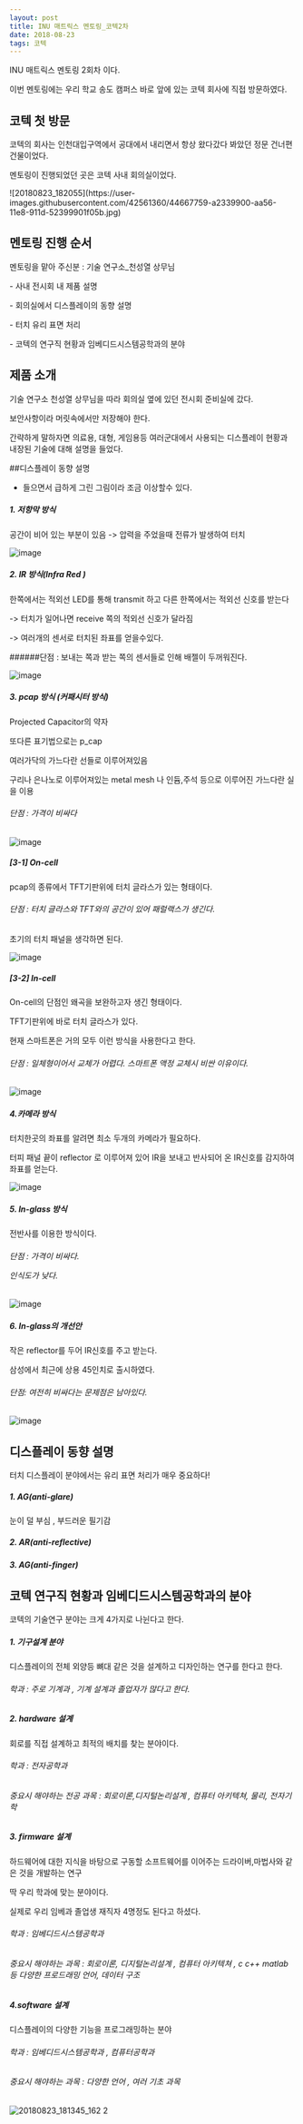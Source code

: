 ```yaml
---
layout: post
title: INU 매트릭스 멘토링_코텍2차
date: 2018-08-23
tags: 코텍
---
```


INU 매트릭스 멘토링 2회차 이다.


이번 멘토링에는 우리 학교 송도 캠퍼스 바로 앞에 있는 코텍 회사에 직접 방문하였다.

## 코텍 첫 방문

코텍의 회사는 인천대입구역에서 공대에서 내리면서 항상 왔다갔다 봐았던 정문 건너편 건물이었다.

<p>멘토링이 진행되었던 곳은 코텍 사내 회의실이었다.

<p>![20180823_182055](https://user-images.githubusercontent.com/42561360/44667759-a2339900-aa56-11e8-911d-52399901f05b.jpg)


## 멘토링 진행 순서
<p>멘토링을 맡아 주신분 : 기술 연구소_천성열 상무님

<p>- 사내 전시회 내 제품 설명
<p>- 회의실에서 디스플레이의 동향 설명
<p>- 터치 유리 표면 처리
<p>- 코텍의 연구직 현황과 임베디드시스템공학과의 분야
<p>

## 제품 소개
기술 연구소 천성열 상무님을 따라 회의실 옆에 있던 전시회 준비실에 갔다.

보안사항이라 머릿속에서만 저장해야 한다.

간략하게 말하자면 의료용, 대형, 게임용등 여러군대에서 사용되는 디스플레이 현황과 내장된 기술에 대해 설명을 들었다.

##디스플레이 동향 설명

- 들으면서 급하게 그린 그림이라 조금 이상할수 있다.


##### 1. 저항막 방식
공간이 비어 있는 부분이 있음 -> 압력을 주었을때 전류가 발생하여 터치

![image](https://user-images.githubusercontent.com/42561360/44721939-6d7f1a80-ab06-11e8-954d-fd3005a0dc4b.png)




##### 2. IR 방식(Infra Red )
한쪽에서는 적외선 LED를 통해 transmit 하고 다른 한쪽에서는 적외선 신호를 받는다

-> 터치가 일어나면 receive 쪽의 적외선 신호가 달라짐

-> 여러개의 센서로 터치된 좌표를 얻을수있다.

######단점 : 보내는 쪽과 받는 쪽의 센서들로 인해 배젤이 두꺼워진다.




![image](https://user-images.githubusercontent.com/42561360/44721978-8e477000-ab06-11e8-94c4-3863fb11b7a1.png)

##### 3. pcap 방식 (커패시터 방식)
Projected Capacitor의 약자

또다른 표기법으로는 p_cap

여러가닥의 가느다란 선들로 이루어져있음

구리나 은나노로 이루어져있는 metal mesh 나 인듐,주석 등으로 이루어진 가느다란 실을 이용


###### 단점 : 가격이 비싸다

![image](https://user-images.githubusercontent.com/42561360/44722018-aae3a800-ab06-11e8-9d09-a1a04d0ca706.png)





##### [3-1] On-cell

pcap의 종류에서 TFT기판위에 터치 글라스가 있는 형태이다.

###### 단점 : 터치 글라스와 TFT와의 공간이 있어 패럴랙스가 생긴다.

초기의 터치 패널을 생각하면 된다.

![image](https://user-images.githubusercontent.com/42561360/44722033-bdf67800-ab06-11e8-8c1d-a28b4654f877.png)

##### [3-2] In-cell


On-cell의 단점인 왜곡을 보완하고자 생긴 형태이다.

TFT기판위에 바로 터치 글라스가 있다.

현재 스마트폰은 거의 모두 이런 방식을 사용한다고 한다.

###### 단점 : 일체형이어서 교체가 어렵다. 스마트폰 액정 교체시 비싼 이유이다.

![image](https://user-images.githubusercontent.com/42561360/44722044-c9e23a00-ab06-11e8-8750-24d52061d50e.png)


##### 4.카메라 방식

터치한곳의 좌표를 알려면 최소 두개의 카메라가 필요하다.

터피 패널 끝이 reflector 로 이루어져 있어 IR을 보내고 반사되어 온 IR신호를 감지하여 좌표를 얻는다.

![image](https://user-images.githubusercontent.com/42561360/44722062-d5cdfc00-ab06-11e8-875d-ba9d4d7d425f.png)

##### 5. In-glass 방식

전반사를 이용한 방식이다.

###### 단점 : 가격이 비싸다.<p>인식도가 낮다.

![image](https://user-images.githubusercontent.com/42561360/44722086-e8e0cc00-ab06-11e8-9004-44ba192c5537.png)

##### 6. In-glass의 개선안

작은 reflector를 두어 IR신호를 주고 받는다.

삼성에서 최근에 상용 45인치로 출시하였다.

###### 단점: 여전히 비싸다는 문제점은 남아있다.




![image](https://user-images.githubusercontent.com/42561360/44723563-542c9d00-ab0b-11e8-8955-e7659c99c7bb.png)


## 디스플레이 동향 설명

터치 디스플레이 분야에서는 유리 표면 처리가 매우 중요하다!

##### 1. AG(anti-glare)
눈이 덜 부심 , 부드러운 필기감

##### 2. AR(anti-reflective)

##### 3. AG(anti-finger)



## 코텍 연구직 현황과 임베디드시스템공학과의 분야

코텍의 기술연구 분야는 크게 4가지로 나뉜다고 한다.

##### 1. 기구설계 분야

디스플레이의 전체 외양등 뼈대 같은 것을 설계하고 디자인하는 연구를 한다고 한다.

###### 학과 : 주로 기계과 , 기계 설계과 졸업자가 많다고 한다.

##### 2. hardware 설계

회로를 직접 설계하고 최적의 배치를 찾는 분야이다.

###### 학과 : 전자공학과
###### 중요시 해야하는 전공 과목 : 회로이론,디지털논리설계 , 컴퓨터 아키텍쳐, 물리, 전자기학

##### 3. firmware 설계

하드웨어에 대한 지식을 바탕으로 구동할 소프트웨어를 이어주는 드라이버,마법사와 같은 것을 개발하는 연구

딱 우리 학과에 맞는 분야이다.

실제로 우리 임베과 졸업생 재직자 4명정도 된다고 하셨다.

###### 학과 : 임베디드시스템공학과
###### 중요시 해야하는 과목 : 회로이론, 디지털논리설계 , 컴퓨터 아키텍쳐 , c c++ matlab 등 다양한 프로드래밍 언어, 데이터 구조 

##### 4.software 설계 

디스플레이의 다양한 기능을 프로그래밍하는 분야

###### 학과 : 임베디드시스템공학과 , 컴퓨터공학과
###### 중요시 해야하는 과목 : 다양한 언어 , 여러 기초 과목




![20180823_181345_162 2](https://user-images.githubusercontent.com/42561360/44723505-28a9b280-ab0b-11e8-86c4-397b4bbc4a0e.jpg)

